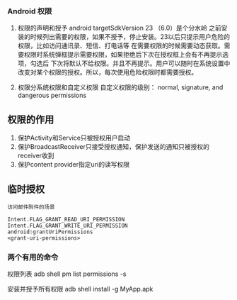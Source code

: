 ### Android 权限

1. 权限的声明和授予
android targetSdkVersion 23 （6.0）是个分水岭
之前安装的时候列出需要的权限，如果不授予，停止安装。23以后只提示用户危险的权限，比如访问通讯录、短信、打电话等
在需要权限的时候需要动态获取。需要权限时系统弹框提示需要权限，如果拒绝后下次在授权框上会有不再提示选项，勾选后
下次将默认不给权限。并且不再提示。用户可以随时在系统设置中改变对某个权限的授权。所以，每次使用危险权限时都需要授权。


2. 权限分系统权限和自定义权限
自定义权限的级别： normal, signature, and dangerous permissions

## 权限的作用
1. 保护Activity和Service只被授权用户启动
2. 保护BroadcastReceiver只接受授权通知，保护发送的通知只被授权的receiver收到
3. 保护content provider指定uri的读写权限


## 临时授权
    访问邮件附件的场景

    Intent.FLAG_GRANT_READ_URI_PERMISSION 
    Intent.FLAG_GRANT_WRITE_URI_PERMISSION
    android:grantUriPermissions
    <grant-uri-permissions> 


### 两个有用的命令

权限列表
adb shell pm list permissions -s

安装并授予所有权限
adb shell install -g MyApp.apk